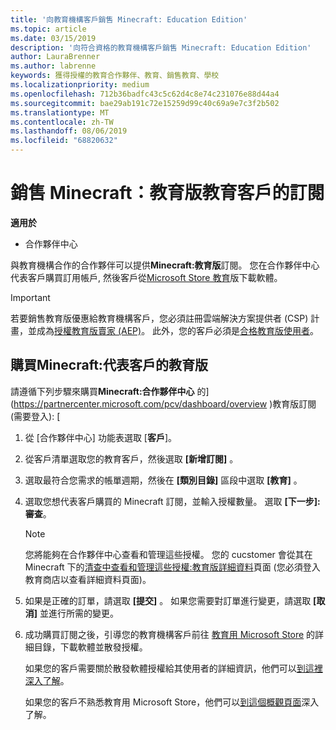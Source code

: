 ```yaml
---
title: '向教育機構客戶銷售 Minecraft: Education Edition'
ms.topic: article
ms.date: 03/15/2019
description: '向符合資格的教育機構客戶銷售 Minecraft: Education Edition'
author: LauraBrenner
ms.author: labrenne
keywords: 獲得授權的教育合作夥伴、教育、銷售教育、學校
ms.localizationpriority: medium
ms.openlocfilehash: 712b36badfc43c5c62d4c8e74c231076e88d44a4
ms.sourcegitcommit: bae29ab191c72e15259d99c40c69a9e7c3f2b502
ms.translationtype: MT
ms.contentlocale: zh-TW
ms.lasthandoff: 08/06/2019
ms.locfileid: "68820632"
---
```

# <a name="sell-minecraft-education-edition-subscriptions-to-education-customers"></a>銷售 Minecraft：教育版教育客戶的訂閱

**適用於**

-  合作夥伴中心

與教育機構合作的合作夥伴可以提供**Minecraft:教育版**訂閱。 您在合作夥伴中心代表客戶購買訂用帳戶, 然後客戶從[Microsoft Store 教育](https://educationstore.microsoft.com)版下載軟體。 

>[!IMPORTANT]
>若要銷售教育版優惠給教育機構客戶，您必須註冊雲端解決方案提供者 (CSP) 計畫，並成為[授權教育版賣家 (AEP)](https://www.mepn.com)。 此外，您的客戶必須是[合格教育版使用者](https://www.microsoftvolumelicensing.com/DocumentSearch.aspx?Mode=3&DocumentTypeId=7)。  

 
## <a name="buy-minecraft-education-edition-on-behalf-of-your-customer"></a>購買**Minecraft:代表客戶**的教育版

請遵循下列步驟來購買**Minecraft:合作夥伴中心** 的](https://partnercenter.microsoft.com/pcv/dashboard/overview
)教育版訂閱 (需要登入): [

  1.  從 [合作夥伴中心] 功能表選取 [**客戶**]。
  
  2.  從客戶清單選取您的教育客戶，然後選取 **\[新增訂閱\]** 。
  
  3.  選取最符合您需求的帳單週期，然後在 **\[類別目錄\]** 區段中選取 **\[教育\]** 。

  4.  選取您想代表客戶購買的 Minecraft 訂閱，並輸入授權數量。 選取 **[下一步]:審查**。

      >[!NOTE]
      >您將能夠在合作夥伴中心查看和管理這些授權。 您的 cucstomer 會從其在 Minecraft 下的[清查中查看和管理這些授權:教育版詳細資料](https://educationstore.microsoft.com/store/details/minecraft-education-edition/9nblggh4r2r6)頁面 (您必須登入教育商店以查看詳細資料頁面)。 

  5.  如果是正確的訂單，請選取 **\[提交\]** 。 如果您需要對訂單進行變更，請選取 **\[取消\]** 並進行所需的變更。   

  6.  成功購買訂閱之後，引導您的教育機構客戶前往 [教育用 Microsoft Store](https://educationstore.microsoft.com) 的詳細目錄，下載軟體並散發授權。

      如果您的客戶需要關於散發軟體授權給其使用者的詳細資訊，他們可以[到這裡深入了解](https://docs.microsoft.com/education/windows/school-get-minecraft#distribute-minecraft)。  
  
      如果您的客戶不熟悉教育用 Microsoft Store，他們可以[到這個概觀頁面](https://docs.microsoft.com/microsoft-store/windows-store-for-business-overview)深入了解。  

      

